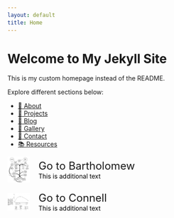 ```yaml
---
layout: default
title: Home
---
```

# Welcome to My Jekyll Site
This is my custom homepage instead of the README.

Explore different sections below:

- [📄 About](/_pages/about.md/)
- [🚀 Projects](/projects.md/)
- [📝 Blog](/pages/bartholomew.html/)
- [📸 Gallery](/gallery/)
- [📧 Contact](/contact/)
- [📚 Resources](/resources/)


<div class="widget-container" style="display: flex; align-items: center; margin-bottom: 20px;">
  <div class="widget">
    <a href="/Foundational-Papers/pages/bartholomew.html" style="display: flex; flex-direction: row; align-items: center; text-decoration: none;">
      <!-- Image on the left -->
      <img src="/assets/Bartholomew.jpg" alt="Widget Bartholomew" style="max-width: 50px; height: auto; margin-right: 20px;" />
      <!-- Text on the right -->
      <div>
        <p style="margin: 0; font-size: 24px;">Go to Bartholomew</p>
        <!-- Additional text without link styling -->
        <p style="font-size: 14px; color: black; text-decoration: none; margin: 0;">This is additional text</p>
      </div>
    </a>
  </div>
</div>

<div class="widget-container" style="display: flex; align-items: center; margin-bottom: 20px;">
  <div class="widget">
    <a href="/Foundational-Papers/pages/connell.html" style="display: flex; flex-direction: row; align-items: center; text-decoration: none;">
      <!-- Image on the left -->
      <img src="/assets/Connell.jpg" alt="Widget Connell" style="max-width: 50px; height: auto; margin-right: 20px;" />
      <!-- Text on the right -->
      <div>
        <p style="margin: 0; font-size: 24px;">Go to Connell</p>
        <!-- Additional text without link styling -->
        <p style="font-size: 14px; color: black; text-decoration: none; margin: 0;">This is additional text</p>
      </div>
    </a>
  </div>




